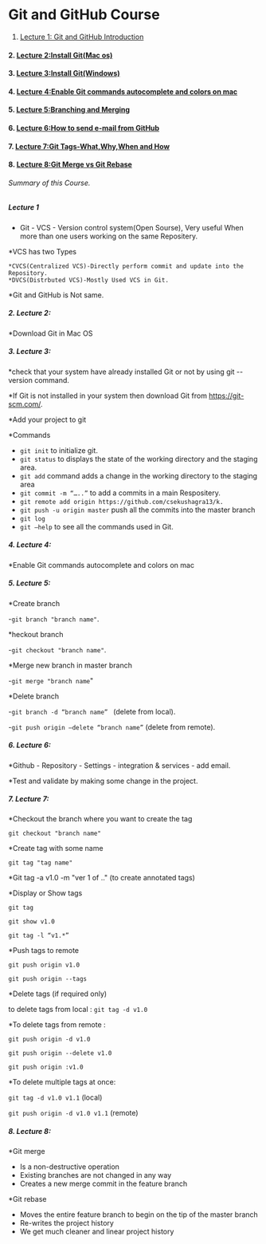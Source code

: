 # Git and GitHub Course

1. [Lecture 1: Git and GitHub Introduction](#Lecture-1)
#### 2. [Lecture 2:Install Git(Mac os)](#h2)
#### 3. [Lecture 3:Install Git(Windows)](#h3)
#### 4. [Lecture 4:Enable Git commands autocomplete and colors on mac](#h4)
#### 5. [Lecture 5:Branching and Merging](#h5)
#### 6. [Lecture 6:How to send e-mail from GitHub](#h6)
#### 7. [Lecture 7:Git Tags-What,Why,When and How](#h7)
#### 8. [Lecture 8:Git Merge vs Git Rebase](#h8)

###### Summary of this Course.

##### Lecture 1

* Git - VCS - Version control system(Open Sourse), Very useful When more than one users working on the same Repositery.

*VCS has two Types

    *CVCS(Centralized VCS)-Directly perform commit and update into the Repository.
    *DVCS(Distrbuted VCS)-Mostly Used VCS in Git.
    
*Git and GitHub is Not same.

##### 2. Lecture 2:

*Download Git in Mac OS

##### 3. Lecture 3:

*check that your system have already installed Git or not by using git --version command.

*If Git is not installed in your system then download Git from https://git-scm.com/.

*Add your project to git

*Commands

  - `git init` to initialize git.
  - `git status` to displays the state of the working directory and the staging area.
  - `git add` command adds a change in the working directory to the staging area
  - `git commit -m “…..”` to add a commits in a main Respositery.
  - `git remote add origin https://github.com/csekushagra13/k.`
  - `git push -u origin master` push all the commits into the master branch
  - `git log`
  - `git —help` to see all the commands used in Git.

##### 4. Lecture 4:

*Enable Git commands autocomplete and colors on mac

##### 5. Lecture 5:

*Create branch

   -`git branch "branch name"`.
   
*heckout branch

   -`git checkout "branch name"`.
   
*Merge new branch in master branch

   -`git merge "branch name`"
   
*Delete branch

   -`git branch -d “branch name” `    (delete from local).
  
   -`git push origin —delete “branch name”`  (delete from remote).

##### 6. Lecture 6:

*Github - Repository - Settings - integration & services - add email.

*Test and validate by making some change in the project.

##### 7. Lecture 7:

*Checkout the branch where you want to create the tag

   `git checkout "branch name"`

*Create tag with some name

   `git tag "tag name"`

*Git tag -a v1.0 -m "ver 1 of .."  (to create annotated tags) 

*Display or Show tags

   `git tag`
   
   `git show v1.0`
   
   `git tag -l “v1.*”`

*Push tags to remote

   `git push origin v1.0`
   
   `git push origin --tags`

*Delete tags (if required only)

   to delete tags from local :
   `git tag -d v1.0`

*To delete tags from remote :

   `git push origin -d v1.0`
   
   `git push origin --delete v1.0`
   
   `git push origin :v1.0`

*To delete multiple tags at once:

   `git tag -d v1.0 v1.1` (local)
   
   `git push origin -d v1.0 v1.1` (remote)

##### 8. Lecture 8:

*Git merge

   - Is a non-destructive operation
   - Existing branches are not changed in any way
   - Creates a new merge commit in the feature branch

*Git rebase

   - Moves the entire feature branch to begin on the tip of the master branch
   - Re-writes the project history
   - We get much cleaner and linear project history
